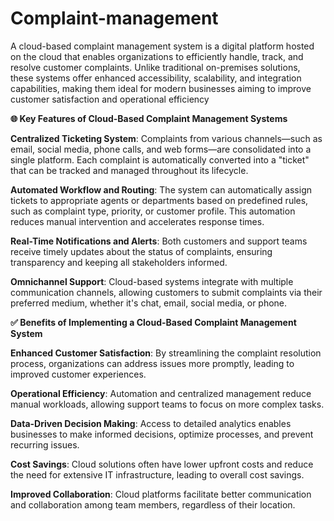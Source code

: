 # Complaint-management
A cloud-based complaint management system is a digital platform hosted on the cloud that enables organizations to efficiently handle, track, and resolve customer complaints. Unlike traditional on-premises solutions, these systems offer enhanced accessibility, scalability, and integration capabilities, making them ideal for modern businesses aiming to improve customer satisfaction and operational efficiency

**🌐 Key Features of Cloud-Based Complaint Management Systems**

**Centralized Ticketing System**: Complaints from various channels—such as email, social media, phone calls, and web forms—are consolidated into a single platform. Each complaint is automatically converted into a "ticket" that can be tracked and managed throughout its lifecycle.

**Automated Workflow and Routing**: The system can automatically assign tickets to appropriate agents or departments based on predefined rules, such as complaint type, priority, or customer profile. This automation reduces manual intervention and accelerates response times.

**Real-Time Notifications and Alerts**: Both customers and support teams receive timely updates about the status of complaints, ensuring transparency and keeping all stakeholders informed.

**Omnichannel Support**: Cloud-based systems integrate with multiple communication channels, allowing customers to submit complaints via their preferred medium, whether it's chat, email, social media, or phone.

**✅ Benefits of Implementing a Cloud-Based Complaint Management System**

**Enhanced Customer Satisfaction**: By streamlining the complaint resolution process, organizations can address issues more promptly, leading to improved customer experiences.

**Operational Efficiency**: Automation and centralized management reduce manual workloads, allowing support teams to focus on more complex tasks.

**Data-Driven Decision Making**: Access to detailed analytics enables businesses to make informed decisions, optimize processes, and prevent recurring issues.

**Cost Savings**: Cloud solutions often have lower upfront costs and reduce the need for extensive IT infrastructure, leading to overall cost savings.

**Improved Collaboration**: Cloud platforms facilitate better communication and collaboration among team members, regardless of their location.

